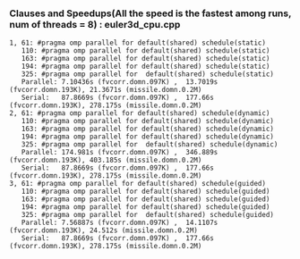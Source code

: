 ### Clauses and Speedups(All the speed is the fastest among runs, num of threads = 8) : euler3d_cpu.cpp
    1, 61: #pragma omp parallel for default(shared) schedule(static)
       110: #pragma omp parallel for default(shared) schedule(static)
       163: #pragma omp parallel for default(shared) schedule(static)
       194: #pragma omp parallel for default(shared) schedule(static)
       325: #pragma omp parallel for  default(shared) schedule(static) 
       Parallel: 7.10436s (fvcorr.domn.097K) ,  13.7019s (fvcorr.domn.193K), 21.3671s (missile.domn.0.2M)
       Serial:   87.8669s (fvcorr.domn.097K) ,  177.66s (fvcorr.domn.193K), 278.175s (missile.domn.0.2M)
    2, 61: #pragma omp parallel for default(shared) schedule(dynamic)
       110: #pragma omp parallel for default(shared) schedule(dynamic)
       163: #pragma omp parallel for default(shared) schedule(dynamic)
       194: #pragma omp parallel for default(shared) schedule(dynamic)
       325: #pragma omp parallel for  default(shared) schedule(dynamic) 
       Parallel: 174.981s (fvcorr.domn.097K) ,  346.889s (fvcorr.domn.193K), 403.185s (missile.domn.0.2M)
       Serial:   87.8669s (fvcorr.domn.097K) ,  177.66s (fvcorr.domn.193K), 278.175s (missile.domn.0.2M)
    3, 61: #pragma omp parallel for default(shared) schedule(guided)
       110: #pragma omp parallel for default(shared) schedule(guided)
       163: #pragma omp parallel for default(shared) schedule(guided)
       194: #pragma omp parallel for default(shared) schedule(guided)
       325: #pragma omp parallel for  default(shared) schedule(guided) 
       Parallel: 7.56887s (fvcorr.domn.097K) ,  14.1107s (fvcorr.domn.193K), 24.512s (missile.domn.0.2M)
       Serial:   87.8669s (fvcorr.domn.097K) ,  177.66s (fvcorr.domn.193K), 278.175s (missile.domn.0.2M)
